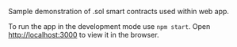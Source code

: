 Sample demonstration of .sol smart contracts used within web app.



To run the app in the development mode use `npm start`.
Open [http://localhost:3000](http://localhost:3000) to view it in the browser.
